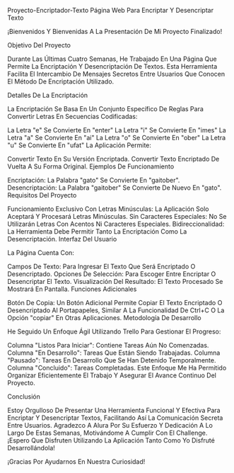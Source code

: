 Proyecto-Encriptador-Texto
Página Web Para Encriptar Y Desencriptar Texto

¡Bienvenidos Y Bienvenidas A La Presentación De Mi Proyecto Finalizado!

Objetivo Del Proyecto

Durante Las Últimas Cuatro Semanas, He Trabajado En Una Página Que Permite La Encriptación Y Desencriptación De Textos. Esta Herramienta Facilita El Intercambio De Mensajes Secretos Entre Usuarios Que Conocen El Método De Encriptación Utilizado.

Detalles De La Encriptación

La Encriptación Se Basa En Un Conjunto Específico De Reglas Para Convertir Letras En Secuencias Codificadas:

La Letra "e" Se Convierte En "enter"
La Letra "i" Se Convierte En "imes"
La Letra "a" Se Convierte En "ai"
La Letra "o" Se Convierte En "ober"
La Letra "u" Se Convierte En "ufat"
La Aplicación Permite:

Convertir Texto En Su Versión Encriptada.
Convertir Texto Encriptado De Vuelta A Su Forma Original.
Ejemplos De Funcionamiento

Encriptación: La Palabra "gato" Se Convierte En "gaitober".
Desencriptación: La Palabra "gaitober" Se Convierte De Nuevo En "gato".
Requisitos Del Proyecto

Funcionamiento Exclusivo Con Letras Minúsculas: La Aplicación Solo Aceptará Y Procesará Letras Minúsculas.
Sin Caracteres Especiales: No Se Utilizarán Letras Con Acentos Ni Caracteres Especiales.
Bidireccionalidad: La Herramienta Debe Permitir Tanto La Encriptación Como La Desencriptación.
Interfaz Del Usuario

La Página Cuenta Con:

Campos De Texto: Para Ingresar El Texto Que Será Encriptado O Desencriptado.
Opciones De Selección: Para Escoger Entre Encriptar O Desencriptar El Texto.
Visualización Del Resultado: El Texto Procesado Se Mostrará En Pantalla.
Funciones Adicionales

Botón De Copia: Un Botón Adicional Permite Copiar El Texto Encriptado O Desencriptado Al Portapapeles, Similar A La Funcionalidad De Ctrl+C O La Opción "copiar" En Otras Aplicaciones.
Metodología De Desarrollo

He Seguido Un Enfoque Ágil Utilizando Trello Para Gestionar El Progreso:

Columna "Listos Para Iniciar": Contiene Tareas Aún No Comenzadas.
Columna "En Desarrollo": Tareas Que Están Siendo Trabajadas.
Columna "Pausado": Tareas En Desarrollo Que Se Han Detenido Temporalmente.
Columna "Concluido": Tareas Completadas.
Este Enfoque Me Ha Permitido Organizar Eficientemente El Trabajo Y Asegurar El Avance Continuo Del Proyecto.

Conclusión

Estoy Orgulloso De Presentar Una Herramienta Funcional Y Efectiva Para Encriptar Y Desencriptar Textos, Facilitando Así La Comunicación Secreta Entre Usuarios. Agradezco A Alura Por Su Esfuerzo Y Dedicación A Lo Largo De Estas Semanas, Motivándome A Cumplir Con El Challenge. ¡Espero Que Disfruten Utilizando La Aplicación Tanto Como Yo Disfruté Desarrollándola!

¡Gracias Por Ayudarnos En Nuestra Curiosidad!
